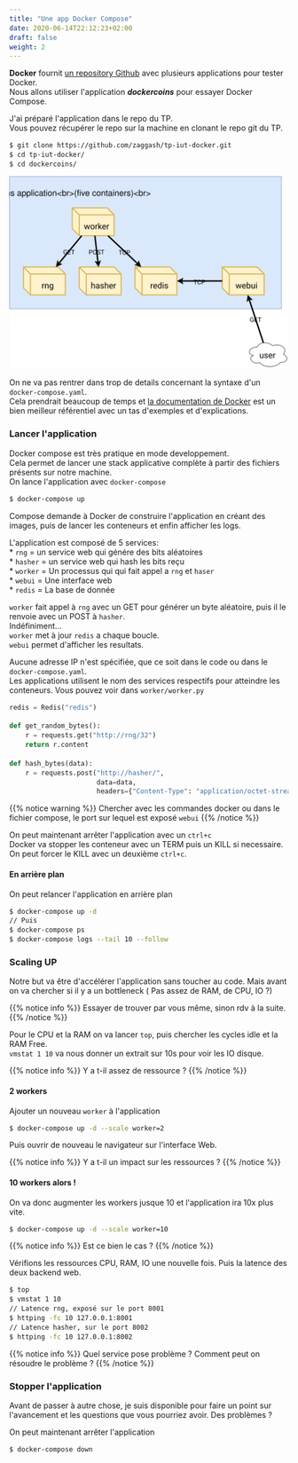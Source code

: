 ```yaml
---
title: "Une app Docker Compose"
date: 2020-06-14T22:12:23+02:00
draft: false
weight: 2
---
```


**Docker** fournit [un repository Github](https://github.com/dockersamples/) avec plusieurs applications pour tester Docker.  
Nous allons utiliser l'application ***dockercoins*** pour essayer Docker Compose.

J'ai préparé l'application dans le repo du TP.  
Vous pouvez récupérer le repo sur la machine en clonant le repo git du TP. 
```bash
$ git clone https://github.com/zaggash/tp-iut-docker.git
$ cd tp-iut-docker/
$ cd dockercoins/
```
![Architecture](/images/dockercoins-diagram.svg?lightbox=false&width=30pc)

On ne va pas rentrer dans trop de details concernant la syntaxe d'un `docker-compose.yaml`.  
Cela prendrait beaucoup de temps et [la documentation de Docker](https://docs.docker.com/compose/compose-file/) est un bien meilleur référentiel avec un tas d'exemples et d'explications.  

### Lancer l'application

Docker compose est très pratique en mode developpement.  
Cela permet de lancer une stack applicative complète à partir des fichiers présents sur notre machine.  
On lance l'application avec `docker-compose`  
```bash
$ docker-compose up
```

Compose demande à Docker de construire l'application en créant des images, puis de lancer les conteneurs et enfin afficher les logs.  

L'application est composé de 5 services:  
    * `rng` = un service web qui génére des bits aléatoires  
    * `hasher` = un service web qui hash les bits reçu  
    * `worker` = Un processus qui qui fait appel a `rng` et `haser`  
    * `webui` = Une interface web  
    * `redis` = La base de donnée  

`worker` fait appel à `rng` avec un GET pour générer un byte aléatoire, puis il le renvoie avec un POST à `hasher`.  
Indéfiniment...  
`worker` met à jour `redis` a chaque boucle.  
`webui` permet d'afficher les resultats.  

Aucune adresse IP n'est spécifiée, que ce soit dans le code ou dans le `docker-compose.yaml`.  
Les applications utilisent le nom des services respectifs pour atteindre les conteneurs.
Vous pouvez voir dans `worker/worker.py`
```python
redis = Redis("redis")

def get_random_bytes():
    r = requests.get("http://rng/32")
    return r.content

def hash_bytes(data):
    r = requests.post("http://hasher/",
                      data=data,
                      headers={"Content-Type": "application/octet-stream"})
```

{{% notice warning %}}
Chercher avec les commandes docker ou dans le fichier compose, le port sur lequel est exposé `webui`
{{% /notice %}}

On peut maintenant arrêter l'application avec un `ctrl+c`  
Docker va stopper les conteneur avec un TERM puis un KILL si necessaire.  
On peut forcer le KILL avec un deuxième `ctrl+c`.

#### En arrière plan

On peut relancer l'application en arrière plan
```bash
$ docker-compose up -d
// Puis
$ docker-compose ps
$ docker-compose logs --tail 10 --follow
```

### Scaling UP

Notre but va être d'accélérer l'application sans toucher au code.
Mais avant on va chercher si il y a un bottleneck ( Pas assez de RAM, de CPU, IO ?)

{{% notice info %}}
Essayer de trouver par vous même, sinon rdv à la suite.
{{% /notice %}}

Pour le CPU et la RAM on va lancer `top`, puis chercher les cycles idle et la RAM Free.  
`vmstat 1 10` va nous donner un extrait sur 10s pour voir les IO disque.

{{% notice info %}}
Y a t-il assez de ressource ?
{{% /notice %}}

#### 2 workers
Ajouter un nouveau `worker` à l'application
```bash
$ docker-compose up -d --scale worker=2
```

Puis ouvrir de nouveau le navigateur sur l'interface Web.  

{{% notice info %}}
Y a t-il un impact sur les ressources ?
{{% /notice %}}

#### 10 workers alors !

On va donc augmenter les workers jusque 10 et l'application ira 10x plus vite.
```bash
$ docker-compose up -d --scale worker=10
```
{{% notice info %}}
Est ce bien le cas ?
{{% /notice %}}

Vérifions les ressources CPU, RAM, IO une nouvelle fois.
Puis la latence des deux backend web.
```bash
$ top
$ vmstat 1 10
// Latence rng, exposé sur le port 8001
$ httping -fc 10 127.0.0.1:8001
// Latence hasher, sur le port 8002
$ httping -fc 10 127.0.0.1:8002
```
{{% notice info %}}
Quel service pose problème ?
Comment peut on résoudre le problème ?
{{% /notice %}}


### Stopper l'application

Avant de passer à autre chose, je suis disponible pour faire un point sur l'avancement et les questions que vous pourriez avoir.
Des problèmes ?

On peut maintenant arrêter l'application
```bash
$ docker-compose down
```

